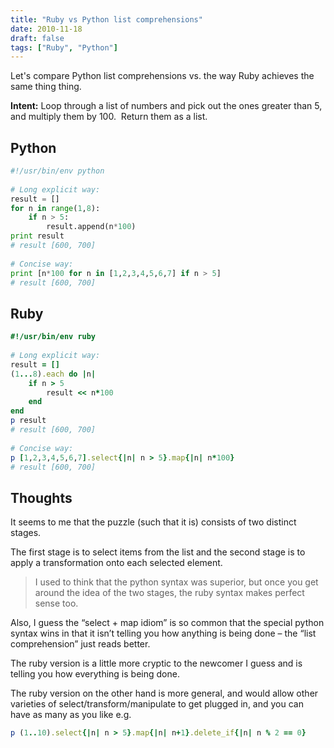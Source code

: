 ```yaml
---
title: "Ruby vs Python list comprehensions"
date: 2010-11-18
draft: false
tags: ["Ruby", "Python"]
---
```


Let's compare Python list comprehensions vs. the way Ruby achieves the same thing thing.

**Intent:** Loop through a list of numbers and pick out the ones greater than 5, and multiply them by 100.  Return them as a list.

## Python

```python
#!/usr/bin/env python
 
# Long explicit way:
result = []
for n in range(1,8):
    if n > 5:
        result.append(n*100)
print result
# result [600, 700]
 
# Concise way:
print [n*100 for n in [1,2,3,4,5,6,7] if n > 5]
# result [600, 700]
```

## Ruby

```ruby
#!/usr/bin/env ruby
 
# Long explicit way:
result = []
(1...8).each do |n|
    if n > 5
        result << n*100
    end
end
p result
# result [600, 700]
 
# Concise way:
p [1,2,3,4,5,6,7].select{|n| n > 5}.map{|n| n*100}
# result [600, 700]
```

## Thoughts

It seems to me that the puzzle (such that it is) consists of two distinct stages. 

The first stage is to select items from the list and the second stage is to apply a transformation onto each selected element. 

> I used to think that the python syntax was superior, but once you get around the idea of the two stages, the ruby syntax makes perfect sense too.

Also, I guess the “select + map idiom” is so common that the special python syntax wins in that it isn’t telling you how anything is being done – the “list comprehension” just reads better. 

The ruby version is a little more cryptic to the newcomer I guess and is telling you how everything is being done. 

The ruby version on the other hand is more general, and would allow other varieties of select/transform/manipulate to get plugged in, and you can have as many as you like e.g.

```ruby
p (1..10).select{|n| n > 5}.map{|n| n+1}.delete_if{|n| n % 2 == 0}
```
